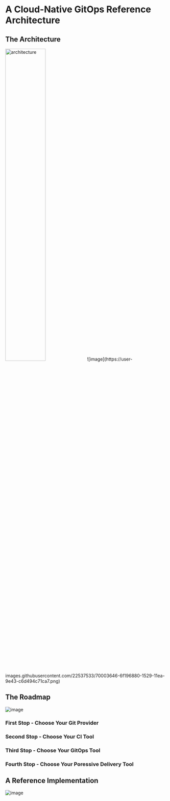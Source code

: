 # A Cloud-Native GitOps Reference Architecture

## The Architecture
<img src="https://user-images.githubusercontent.com/22537533/70003646-6f196880-1529-11ea-9e43-c6d494c71ca7.png" alt="architecture" width="50%" />
![image](https://user-images.githubusercontent.com/22537533/70003646-6f196880-1529-11ea-9e43-c6d494c71ca7.png)

## The Roadmap
![image](https://user-images.githubusercontent.com/22537533/69999200-b0a41680-151d-11ea-959b-5c088af4c437.png)

### First Stop - Choose Your Git Provider

### Second Stop - Choose Your CI Tool

### Third Stop - Choose Your GitOps Tool

### Fourth Stop - Choose Your Poressive Delivery Tool

## A Reference Implementation
![image](https://user-images.githubusercontent.com/22537533/69929016-26a76f80-1483-11ea-8a59-776f84c48acd.png)
